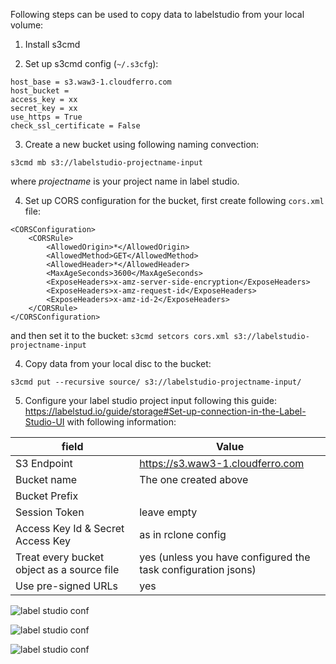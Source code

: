 Following steps can be used to copy data to labelstudio from your local volume: 

1. Install s3cmd

2. Set up s3cmd config (`~/.s3cfg`): 

```
host_base = s3.waw3-1.cloudferro.com
host_bucket = 
access_key = xx
secret_key = xx
use_https = True
check_ssl_certificate = False
```

3. Create a new bucket using following naming convection: 
```
s3cmd mb s3://labelstudio-projectname-input
```
where _projectname_ is your project name in label studio. 

4. Set up CORS configuration for the bucket, first create following `cors.xml` file:
```
<CORSConfiguration>
    <CORSRule>
        <AllowedOrigin>*</AllowedOrigin>
        <AllowedMethod>GET</AllowedMethod>
        <AllowedHeader>*</AllowedHeader>
        <MaxAgeSeconds>3600</MaxAgeSeconds>
        <ExposeHeaders>x-amz-server-side-encryption</ExposeHeaders>
        <ExposeHeaders>x-amz-request-id</ExposeHeaders>
        <ExposeHeaders>x-amz-id-2</ExposeHeaders>
    </CORSRule>
</CORSConfiguration>
```
and then set it to the bucket: `s3cmd setcors cors.xml s3://labelstudio-projectname-input`

4. Copy data from your local disc to the bucket: 
```
s3cmd put --recursive source/ s3://labelstudio-projectname-input/
```

5. Configure your label studio project input following this guide: https://labelstud.io/guide/storage#Set-up-connection-in-the-Label-Studio-UI with following information: 

|field| Value |
| --------- | ----------|  
|S3 Endpoint | https://s3.waw3-1.cloudferro.com|
|Bucket name | The one created above|
|Bucket Prefix |  |
|Session Token | leave empty |
|Access Key Id & Secret Access Key | as in rclone config |
|Treat every bucket object as a source file | yes (unless you have configured the task configuration jsons)|
|Use pre-signed URLs| yes |


![label studio conf](images/ls-s3-1.png)

![label studio conf](images/ls-s3-2.png)

![label studio conf](images/ls-s3-3.png)



